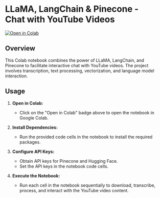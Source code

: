 # LLaMA, LangChain & Pinecone - Chat with YouTube Videos

[![Open in Colab](https://colab.research.google.com/assets/colab-badge.svg)](https://colab.research.google.com/github/henalon0/llama2-chat-with-youtube-videos/blob/main/LLaMA%2C%20LangChain%20%26%20Pinecone%20-%20Chat%20with%20Youtube%20Videos.ipynb)

## Overview

This Colab notebook combines the power of LLaMA, LangChain, and Pinecone to facilitate interactive chat with YouTube videos. The project involves transcription, text processing, vectorization, and language model interaction.

## Usage

1. **Open in Colab:**
   - Click on the "Open in Colab" badge above to open the notebook in Google Colab.

2. **Install Dependencies:**
   - Run the provided code cells in the notebook to install the required packages.

3. **Configure API Keys:**
   - Obtain API keys for Pinecone and Hugging Face.
   - Set the API keys in the notebook code cells.

4. **Execute the Notebook:**
   - Run each cell in the notebook sequentially to download, transcribe, process, and interact with the YouTube video content.
